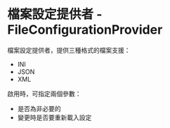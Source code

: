 # 檔案設定提供者 - FileConfigurationProvider 

檔案設定提供者，提供三種格式的檔案支援：
* INI
* JSON
* XML

啟用時，可指定兩個參數：
* 是否為非必要的
* 變更時是否要重新載入設定
